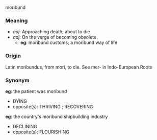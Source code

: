 moribund
### Meaning
+ _adj_: Approaching death; about to die
+ _adj_: On the verge of becoming obsolete
    + __eg__: moribund customs; a moribund way of life

### Origin

Latin moribundus, from morī, to die. See mer- in Indo-European Roots

### Synonym

__eg__: the patient was moribund

+ DYING
+ opposite(s): THRIVING ; RECOVERING

__eg__: the country's moribund shipbuilding industry

+ DECLINING
+ opposite(s): FLOURISHING


